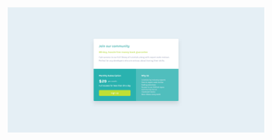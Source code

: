 ![alt text](./images/screencapture-elated-curie-c4613a-netlify-app-2021-02-16-14_52_52.png?raw=true)
